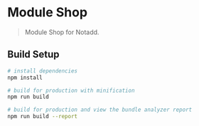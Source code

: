 # Module Shop

> Module Shop for Notadd.

## Build Setup

``` bash
# install dependencies
npm install

# build for production with minification
npm run build

# build for production and view the bundle analyzer report
npm run build --report
```
